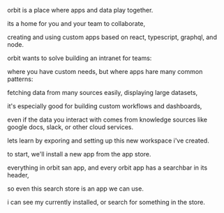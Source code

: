 orbit is a place where apps and data play together.

its a home for you and your team to collaborate,

creating and using custom apps based on react, typescript, graphql, and node.

orbit wants to solve building an intranet for teams:

where you have custom needs, but where apps hare many common patterns:

fetching data from many sources easily, displaying large datasets,

it's especially good for building custom workflows and dashboards,

even if the data you interact with comes from knowledge sources like google docs, slack, or other cloud services.

lets learn by exporing and setting up this new workspace i've created.

to start, we'll install a new app from the app store.

everything in orbit san app, and every orbit app has a searchbar in its header,

so even this search store is an app we can use.

i can see my currently installed, or search for something in the store.

